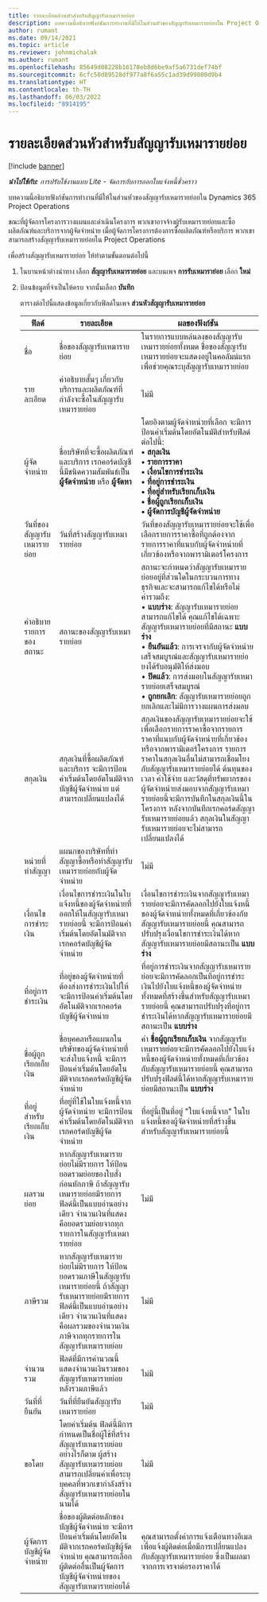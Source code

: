 ```yaml
---
title: รายละเอียดส่วนหัวสำหรับสัญญารับเหมารายย่อย
description: บทความนี้อธิบายฟังก์ชันการทำงานที่มีให้ในส่วนหัวของสัญญารับเหมารายย่อยใน Project Operations
author: rumant
ms.date: 09/14/2021
ms.topic: article
ms.reviewer: johnmichalak
ms.author: rumant
ms.openlocfilehash: 85649d08228b16178eb8d6be9af5a6731def74bf
ms.sourcegitcommit: 6cfc50d89528df977a8f6a55c1ad39d99800d9b4
ms.translationtype: HT
ms.contentlocale: th-TH
ms.lasthandoff: 06/03/2022
ms.locfileid: "8914195"
---
```

# <a name="header-details-for-subcontracts"></a>รายละเอียดส่วนหัวสำหรับสัญญารับเหมารายย่อย

[!include [banner](../../includes/dataverse-preview.md)]

_**นำไปใช้กับ:** การปรับใช้งานแบบ Lite - จัดการกับการออกใบแจ้งหนี้ชั่วคราว_

บทความนี้อธิบายฟังก์ชันการทำงานที่มีให้ในส่วนหัวของสัญญารับเหมารายย่อยใน Dynamics 365 Project Operations

ขณะที่ผู้จัดการโครงการวางแผนและดำเนินโครงการ พวกเขาอาจจ้างผู้รับเหมารายย่อยและซื้อผลิตภัณฑ์และบริการจากผู้จัดจำหน่าย เมื่อผู้จัดการโครงการต้องการซื้อผลิตภัณฑ์หรือบริการ พวกเขาสามารถสร้างสัญญารับเหมารายย่อยใน Project Operations

เพื่อสร้างสัญญารับเหมารายย่อย ให้ทำตามขั้นตอนต่อไปนี้

1. ในบานหน้าต่างนำทาง เลือก **สัญญารับเหมารายย่อย** และบนเพจ **การรับเหมาราย่อย** เลือก **ใหม่**
2. ป้อนข้อมูลที่จำเป็นให้ครบ จากนั้นเลือก **บันทึก**

    ตารางต่อไปนี้แสดงข้อมูลเกี่ยวกับฟิลด์ในเพจ **ส่วนหัวสัญญารับเหมารายย่อย**

    | ฟิลด์ | รายละเอียด |ผลของฟังก์ชัน |
    |---|------|---| 
    | ชื่อ | ชื่อของสัญญารับเหมารายย่อย | ในรายการแบบหล่นลงของสัญญารับเหมารายย่อยทั้งหมด ชื่อของสัญญารับเหมารายย่อยจะแสดงอยู่ในคอลัมน์แรกเพื่อช่วยคุณระบุสัญญารับเหมารายย่อย | 
    | รายละเอียด | คำอธิบายสั้นๆ เกี่ยวกับบริการและผลิตภัณฑ์ที่กำลังจะซื้อในสัญญารับเหมารายย่อย | ไม่มี |
    | ผู้จัดจำหน่าย | ชื่อบริษัทที่จะซื้อผลิตภัณฑ์และบริการ เรกคอร์ดบัญชีนี้มีชนิดความสัมพันธ์เป็น **ผู้จัดจำหน่าย** หรือ **ผู้จัดหา** | โดยอิงตามผู้จัดจำหน่ายที่เลือก จะมีการป้อนค่าเริ่มต้นโดยอัตโนมัติสำหรับฟิลด์ต่อไปนี้:<br/> **• สกุลเงิน** </br> **• รายการราคา** </br> **• เงื่อนไขการชำระเงิน**</br> **• ที่อยู่การชำระเงิน**</br> **• ที่อยู่สำหรับเรียกเก็บเงิน**</br> **• ชื่อผู้ถูกเรียกเก็บเงิน** </br>**• ผู้จัดการบัญชีผู้จัดจำหน่าย**|
    | วันที่ของสัญญารับเหมารายย่อย | วันที่สร้างสัญญารับเหมารายย่อย | วันที่ของสัญญารับเหมารายย่อยจะใช้เพื่อเลือกรายการราคาซื้อที่ถูกต้องจากรายการราคาที่แนบกับผู้จัดจำหน่ายที่เกี่ยวข้องหรือจากพารามิเตอร์โครงการ |
    | คำอธิบายรายการของสถานะ | สถานะของสัญญารับเหมารายย่อย | สถานะจะกำหนดว่าสัญญารับเหมารายย่อยอยู่ที่ส่วนใดในกระบวนการทางธุรกิจและจะสามารถแก้ไขได้หรือไม่ <br/>ค่ารวมถึง:<br>• **แบบร่าง**: สัญญารับเหมารายย่อยสามารถแก้ไขได้ คุณแก้ไขได้เฉพาะสัญญารับเหมารายย่อยที่มีสถานะ **แบบร่าง**<br/>• **ยืนยันแล้ว**: การเจรจากับผู้จัดจำหน่ายเสร็จสมบูรณ์และสัญญารับเหมารายย่อยงได้รับอนุมัติให้ส่งมอบ <br/>• **ปิดแล้ว**: การส่งมอบในสัญญารับเหมารายย่อยเสร็จสมบูรณ์<br/>• **ถูกยกเลิก**: สัญญารับเหมารายย่อยถูกยกเลิกและไม่มีการวางแผนการส่งมอบ  | 
    | สกุลเงิน | สกุลเงินที่ซื้อผลิตภัณฑ์และบริการ จะมีการป้อนค่าเริ่มต้นโดยอัตโนมัติจากบัญชีผู้จัดจำหน่าย แต่สามารถเปลี่ยนแปลงได้ | สกุลเงินของสัญญารับเหมารายย่อยจะใช้เพื่อเลือกรายการราคาซื้อจากรายการราคาที่แนบกับผู้จัดจำหน่ายที่เกี่ยวข้องหรือจากพารามิเตอร์โครงการ รายการราคาในสกุลเงินอื่นไม่สามารถเชื่อมโยงกับสัญญารับเหมารายย่อยได้ ต้นทุนของเวลา ค่าใช้จ่าย และวัสดุที่ทรัพยากรของผู้จัดจำหน่ายส่งมอบจากสัญญารับเหมารายย่อยนี้จะมีการบันทึกในสกุลเงินนี้ในโครงการ หลังจากบันทึกเรกคอร์ดสัญญารับเหมารายย่อยแล้ว สกุลเงินในสัญญารับเหมารายย่อยจะไม่สามารถเปลี่ยนแปลงได้|
    | หน่วยที่ทำสัญญา | แผนกของบริษัทที่ทำสัญญาซื้อหรือทำสัญญารับเหมารายย่อยกับผู้จัดจำหน่าย | ไม่มี |
    | เงื่อนไขการชำระเงิน | เงื่อนไขการชำระเงินในใบแจ้งหนี้ของผู้จัดจำหน่ายที่ออกให้ในสัญญารับเหมารายย่อยนี้ จะมีการป้อนค่าเริ่มต้นโดยอัตโนมัติจากเรกคอร์ดบัญชีผู้จัดจำหน่าย | เงื่อนไขการชำระเงินจากสัญญารับเหมารายย่อยจะมีการคัดลอกไปยังใบแจ้งหนี้ของผู้จัดจำหน่ายทั้งหมดที่เกี่ยวข้องกับสัญญารับเหมารายย่อยนี้ คุณสามารถปรับปรุงเงื่อนไขการชำระเงินได้หากสัญญารับเหมารายย่อยมีสถานะเป็น **แบบร่าง** | 
    | ที่อยู่การชำระเงิน | ที่อยู่ของผู้จัดจำหน่ายที่ต้องส่งการชำระเงินไปให้ จะมีการป้อนค่าเริ่มต้นโดยอัตโนมัติจากเรกคอร์ดบัญชีผู้จัดจำหน่าย | ที่อยู่การชำระเงินจากสัญญารับเหมารายย่อยจะมีการคัดลอกเป็นที่อยู่การชำระเงินไปยังใบแจ้งหนี้ของผู้จัดจำหน่ายทั้งหมดที่สร้างขึ้นสำหรับสัญญารับเหมารายย่อยนี้ คุณสามารถปรับปรุงที่อยู่การชำระเงินได้หากสัญญารับเหมารายย่อยมีสถานะเป็น **แบบร่าง**|
    | ชื่อผู้ถูกเรียกเก็บเงิน | ชื่อบุคคลหรือแผนกในบริษัทของผู้จัดจำหน่ายที่จะส่งใบแจ้งหนี้ จะมีการป้อนค่าเริ่มต้นโดยอัตโนมัติจากเรกคอร์ดบัญชีผู้จัดจำหน่าย | ค่า **ชื่อผู้ถูกเรียกเก็บเงิน** จากสัญญารับเหมารายย่อยจะมีการคัดลอกไปยังใบแจ้งหนี้ของผู้จัดจำหน่ายทั้งหมดที่เกี่ยวข้องกับสัญญารับเหมารายย่อยนี้ คุณสามารถปรับปรุงฟิลด์นี้ได้หากสัญญารับเหมารายย่อยมีสถานะเป็น **แบบร่าง**|
    | ที่อยู่สำหรับเรียกเก็บเงิน | ที่อยู่ที่ใช้ในใบแจ้งหนี้จากผู้จัดจำหน่าย จะมีการป้อนค่าเริ่มต้นโดยอัตโนมัติจากเรกคอร์ดบัญชีผู้จัดจำหน่าย | ที่อยู่นี้เป็นที่อยู่ "ใบแจ้งหนี้จาก" ในใบแจ้งหนี้ของผู้จัดจำหน่ายที่สร้างขึ้นสำหรับสัญญารับเหมารายย่อยนี้ |
    | ผลรวมย่อย | หากสัญญารับเหมารายย่อยไม่มีรายการ ให้ป้อนยอดรวมย่อยของใบสั่งก่อนหักภาษี ถ้าสัญญารับเหมารายย่อยมีรายการ ฟิลด์นี้เป็นแบบอ่านอย่างเดียว จำนวนเงินที่แสดงคือยอดรวมย่อยจากทุกรายการในสัญญารับเหมารายย่อย | ไม่มี |
    | ภาษีรวม | หากสัญญารับเหมารายย่อยไม่มีรายการ ให้ป้อนยอดรวมภาษีในสัญญารับเหมารายย่อยนี้ ถ้าสัญญารับเหมารายย่อยมีรายการ ฟิลด์นี้เป็นแบบอ่านอย่างเดียว จำนวนเงินที่แสดงคือผลรวมของจำนวนเงินภาษีจากทุกรายการในสัญญารับเหมารายย่อย | ไม่มี |
    | จำนวนรวม | ฟิลด์ที่มีการคำนวณนี้แสดงจำนวนเงินรวมของสัญญารับเหมารายย่อยหลังรวมภาษีแล้ว | ไม่มี |
    | วันที่ที่ยืนยัน | วันที่ที่ยืนยันสัญญารับเหมารายย่อย | ไม่มี |
    | ขอโดย | โดยค่าเริ่มต้น ฟิลด์นี้มีการกำหนดเป็นชื่อผู้ใช้ที่สร้างสัญญารับเหมารายย่อย อย่างไรก็ตาม ผู้สร้างสัญญารับเหมารายย่อยสามารถเปลี่ยนค่าเพื่อระบุบุคคลที่พวกเขากำลังสร้างสัญญารับเหมารายย่อยในนามได้ | ไม่มี |
    | ผู้จัดการบัญชีผู้จัดจำหน่าย | ชื่อของผู้ติดต่อหลักของบัญชีผู้จัดจำหน่าย จะมีการป้อนค่าเริ่มต้นโดยอัตโนมัติจากเรกคอร์ดบัญชีผู้จัดจำหน่าย คุณสามารถเลือกผู้ติดต่ออื่นเป็นผู้จัดการบัญชีผู้จัดจำหน่ายของสัญญารับเหมารายย่อยได้ | คุณสามารถตั้งค่าการแจ้งเตือนทางอีเมลเพื่อแจ้งผู้ติดต่อเมื่อมีการเปลี่ยนแปลงกับสัญญารับเหมารายย่อย ซึ่งเป็นผลมาจากการเจรจาต่อรองราคาได้ |
